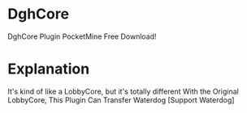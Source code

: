 # DghCore

DghCore Plugin PocketMine Free Download!

# Explanation

It's kind of like a LobbyCore, but it's totally different With the Original LobbyCore, This Plugin Can Transfer Waterdog [Support Waterdog]
